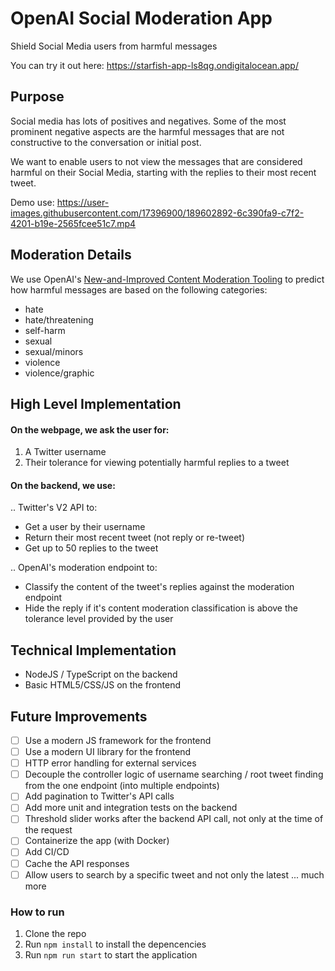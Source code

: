 # OpenAI Social Moderation App

Shield Social Media users from harmful messages

You can try it out here: https://starfish-app-ls8qg.ondigitalocean.app/

## Purpose

Social media has lots of positives and negatives. Some of the most prominent negative aspects are the harmful messages that are not constructive to the conversation or initial post.

We want to enable users to not view the messages that are considered harmful on their Social Media, starting with the replies to their most recent tweet.

Demo use: https://user-images.githubusercontent.com/17396900/189602892-6c390fa9-c7f2-4201-b19e-2565fcee51c7.mp4

## Moderation Details

We use OpenAI's [New-and-Improved Content Moderation Tooling](https://openai.com/blog/new-and-improved-content-moderation-tooling/) to predict how harmful messages are based on the following categories:

- hate
- hate/threatening
- self-harm
- sexual
- sexual/minors
- violence
- violence/graphic

## High Level Implementation

#### On the webpage, we ask the user for:

1. A Twitter username
2. Their tolerance for viewing potentially harmful replies to a tweet

#### On the backend, we use:

.. Twitter's V2 API to:

- Get a user by their username
- Return their most recent tweet (not reply or re-tweet)
- Get up to 50 replies to the tweet

.. OpenAI's moderation endpoint to:

- Classify the content of the tweet's replies against the moderation endpoint
- Hide the reply if it's content moderation classification is above the tolerance level provided by the user

## Technical Implementation

- NodeJS / TypeScript on the backend
- Basic HTML5/CSS/JS on the frontend

## Future Improvements

- [ ] Use a modern JS framework for the frontend
- [ ] Use a modern UI library for the frontend
- [ ] HTTP error handling for external services
- [ ] Decouple the controller logic of username searching / root tweet finding from the one endpoint (into multiple endpoints)
- [ ] Add pagination to Twitter's API calls
- [ ] Add more unit and integration tests on the backend
- [ ] Threshold slider works after the backend API call, not only at the time of the request
- [ ] Containerize the app (with Docker)
- [ ] Add CI/CD
- [ ] Cache the API responses
- [ ] Allow users to search by a specific tweet and not only the latest
      ... much more

### How to run

1. Clone the repo
2. Run `npm install` to install the depencencies
3. Run `npm run start` to start the application




